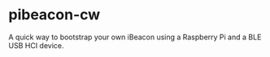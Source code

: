 pibeacon-cw
===========

A quick way to bootstrap your own iBeacon using a Raspberry Pi and a BLE USB HCI device.
